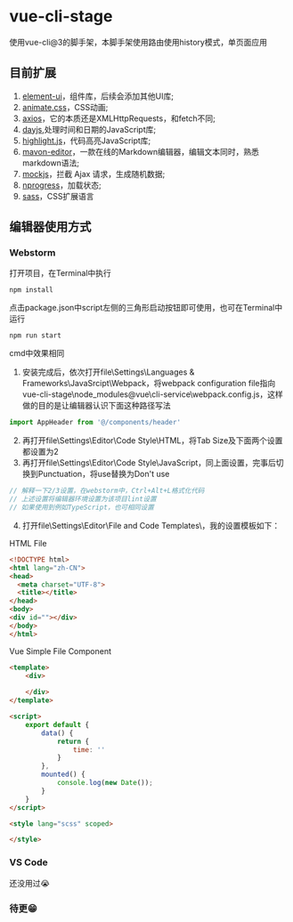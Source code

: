 # vue-cli-stage

使用vue-cli@3的脚手架，本脚手架使用路由使用history模式，单页面应用

## 目前扩展
1. [element-ui](https://element.eleme.cn/#/zh-CN/component/installation)，组件库，后续会添加其他UI库;
2. [animate.css](https://daneden.github.io/animate.css/)，CSS动画;
3. [axios](https://www.kancloud.cn/yunye/axios/234845)，它的本质还是XMLHttpRequests，和fetch不同;
4. [dayjs](https://github.com/iamkun/dayjs/blob/dev/docs/zh-cn/README.zh-CN.md),处理时间和日期的JavaScript库;
5. [highlight.js](https://highlightjs.org/)，代码高亮JavaScript库;
6. [mavon-editor](https://github.com/hinesboy/mavonEditor)，一款在线的Markdown编辑器，编辑文本同时，熟悉markdown语法;
7. [mockjs](http://mockjs.com/)，拦截 Ajax 请求，生成随机数据;
8. [nprogress](https://ricostacruz.com/nprogress/)，加载状态;
9. [sass](http://sass.bootcss.com/)，CSS扩展语言

## 编辑器使用方式
### Webstorm
打开项目，在Terminal中执行
```shell
npm install
```

点击package.json中script左侧的三角形启动按钮即可使用，也可在Terminal中运行
```shell
npm run start
```
cmd中效果相同

1. 安装完成后，依次打开file\Settings\Languages & Frameworks\JavaSrcipt\Webpack，将webpack configuration file指向vue-cli-stage\node_modules\@vue\cli-service\webpack.config.js，这样做的目的是让编辑器认识下面这种路径写法
```js
import AppHeader from '@/components/header'
```

2. 再打开file\Settings\Editor\Code Style\HTML，将Tab Size及下面两个设置都设置为2
3. 再打开file\Settings\Editor\Code Style\JavaScript，同上面设置，完事后切换到Punctuation，将use替换为Don't use
```js
// 解释一下2/3设置，在webstorm中，Ctrl+Alt+L格式化代码
// 上述设置将编辑器环境设置为该项目lint设置
// 如果使用到例如TypeScript，也可相同设置
```
4. 打开file\Settings\Editor\File and Code Templates\，我的设置模板如下：

HTML File
```html
<!DOCTYPE html>
<html lang="zh-CN">
<head>
  <meta charset="UTF-8">
  <title></title>
</head>
<body>
<div id=""></div>
</body>
</html>
```

Vue Simple File Component
```html
<template>
    <div>
    
    </div>
</template>

<script>
    export default {
        data() {
            return {
                time: ''
            }
        },
        mounted() {
            console.log(new Date());
        }
    }
</script>

<style lang="scss" scoped>

</style>
```

### VS Code
还没用过😭

### 待更😁
